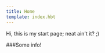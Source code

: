 ```yaml
---
title: Home
template: index.hbt
---
```


Hi, this is my start page; neat ain't it? ;)

###Some info!
